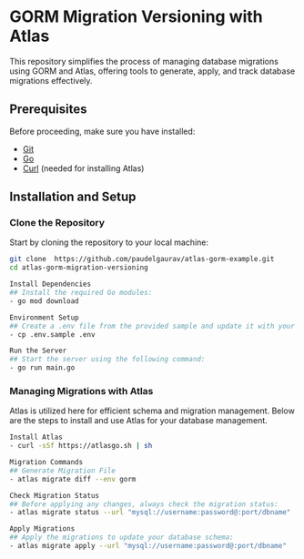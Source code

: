 # GORM Migration Versioning with Atlas

This repository simplifies the process of managing database migrations using GORM and Atlas, offering tools to generate, apply, and track database migrations effectively.

## Prerequisites

Before proceeding, make sure you have installed:
- [Git](https://git-scm.com/)
- [Go](https://golang.org/dl/)
- [Curl](https://curl.se/) (needed for installing Atlas)

## Installation and Setup

### Clone the Repository

Start by cloning the repository to your local machine:

```bash
git clone  https://github.com/paudelgaurav/atlas-gorm-example.git
cd atlas-gorm-migration-versioning

Install Dependencies
## Install the required Go modules:
- go mod download

Environment Setup
## Create a .env file from the provided sample and update it with your details:
- cp .env.sample .env

Run the Server
## Start the server using the following command:
- go run main.go
```

### Managing Migrations with Atlas

Atlas is utilized here for efficient schema and migration management. 
Below are the steps to install and use Atlas for your database management. 

```bash
Install Atlas 
- curl -sSf https://atlasgo.sh | sh

Migration Commands
## Generate Migration File
- atlas migrate diff --env gorm

Check Migration Status
## Before applying any changes, always check the migration status:
- atlas migrate status --url "mysql://username:password@:port/dbname"

Apply Migrations
## Apply the migrations to update your database schema:
- atlas migrate apply --url "mysql://username:password@:port/dbname"
```






